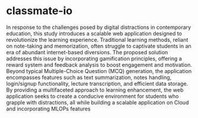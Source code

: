 # classmate-io
In response to the challenges posed by digital distractions in contemporary education, this study introduces a scalable web application designed to revolutionize the learning experience. Traditional learning methods, reliant on note-taking and memorization, often struggle to captivate students in an era of abundant internet-based diversions. The proposed solution addresses this issue by incorporating gamification principles, offering a reward system and feedback analysis to boost engagement and motivation. Beyond typical Multiple-Choice Question (MCQ) generation, the application encompasses features such as text summarization, notes handling, login/signup functionality, lecture transcription, and efficient data storage. By providing a multifaceted approach to learning enhancement, the web application seeks to create a conducive environment for students who grapple with distractions, all while building a scalable application on Cloud and incorporating MLOPs features
